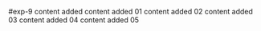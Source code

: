 #exp-9
content added
content added 01
content added 02 
content added 03
content added 04
content added 05
